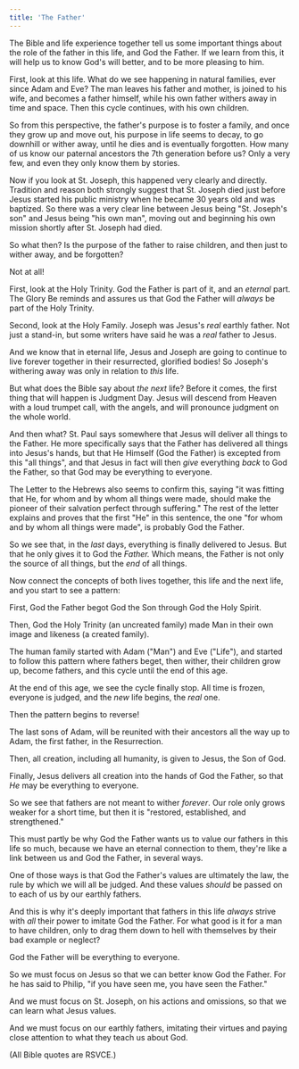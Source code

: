 ```yaml
---
title: 'The Father'
---
```


The Bible and life experience together tell us some important things about the role of the father in this life, and God the Father. If we learn from this, it will help us to know God's will better, and to be more pleasing to him.

First, look at this life. What do we see happening in natural families, ever since Adam and Eve? The man leaves his father and mother, is joined to his wife, and becomes a father himself, while his own father withers away in time and space. Then this cycle continues, with his own children.

So from this perspective, the father's purpose is to foster a family, and once they grow up and move out, his purpose in life seems to decay, to go downhill or wither away, until he dies and is eventually forgotten. How many of us know our paternal ancestors the 7th generation before us? Only a very few, and even they only know them by stories.

Now if you look at St. Joseph, this happened very clearly and directly. Tradition and reason both strongly suggest that St. Joseph died just before Jesus started his public ministry when he became 30 years old and was baptized. So there was a very clear line between Jesus being "St. Joseph's son" and Jesus being "his own man", moving out and beginning his own mission shortly after St. Joseph had died.

So what then? Is the purpose of the father to raise children, and then just to wither away, and be forgotten?

Not at all!

First, look at the Holy Trinity. God the Father is part of it, and an *eternal* part. The Glory Be reminds and assures us that God the Father will *always* be part of the Holy Trinity.

Second, look at the Holy Family. Joseph was Jesus's *real* earthly father. Not just a stand-in, but some writers have said he was a *real* father to Jesus.

And we know that in eternal life, Jesus and Joseph are going to continue to live forever together in their resurrected, glorified bodies! So Joseph's withering away was only in relation to *this* life.

But what does the Bible say about *the next* life? Before it comes, the first thing that will happen is Judgment Day. Jesus will descend from Heaven with a loud trumpet call, with the angels, and will pronounce judgment on the whole world.

And then what? St. Paul says somewhere that Jesus will deliver all things to the Father. He more specifically says that the Father has delivered all things into Jesus's hands, but that He Himself (God the Father) is excepted from this "all things", and that Jesus in fact will then *give* everything *back* to God the Father, so that God may be everything to everyone.

The Letter to the Hebrews also seems to confirm this, saying "it was fitting that He, for whom and by whom all things were made, should make the pioneer of their salvation perfect through suffering." The rest of the letter explains and proves that the first "He" in this sentence, the one "for whom and by whom all things were made", is probably God the Father.

So we see that, in the *last* days, everything is finally delivered to Jesus. But that he only gives it to God the *Father.* Which means, the Father is not only the source of all things, but the *end* of all things.

Now connect the concepts of both lives together, this life and the next life, and you start to see a pattern:

First, God the Father begot God the Son through God the Holy Spirit.

Then, God the Holy Trinity (an uncreated family) made Man in their own image and likeness (a created family).

The human family started with Adam ("Man") and Eve ("Life"), and started to follow this pattern where fathers beget, then wither, their children grow up, become fathers, and this cycle until the end of this age.

At the end of this age, we see the cycle finally stop. All time is frozen, everyone is judged, and the *new* life begins, the *real* one.

Then the pattern begins to reverse!

The last sons of Adam, will be reunited with their ancestors all the way up to Adam, the first father, in the Resurrection.

Then, all creation, including all humanity, is given to Jesus, the Son of God.

Finally, Jesus delivers all creation into the hands of God the Father, so that *He* may be everything to everyone.

So we see that fathers are not meant to wither *forever*. Our role only grows weaker for a short time, but then it is "restored, established, and strengthened."

This must partly be why God the Father wants us to value our fathers in this life so much, because we have an eternal connection to them, they're like a link between us and God the Father, in several ways.

One of those ways is that God the Father's values are ultimately the law, the rule by which we will all be judged. And these values *should* be passed on to each of us by our earthly fathers.

And this is why it's deeply important that fathers in this life *always* strive with *all* their power to imitate God the Father. For what good is it for a man to have children, only to drag them down to hell with themselves by their bad example or neglect?

God the Father will be everything to everyone.

So we must focus on Jesus so that we can better know God the Father. For he has said to Philip, "if you have seen me, you have seen the Father."

And we must focus on St. Joseph, on his actions and omissions, so that we can learn what Jesus values.

And we must focus on our earthly fathers, imitating their virtues and paying close attention to what they teach us about God.

(All Bible quotes are RSVCE.)

